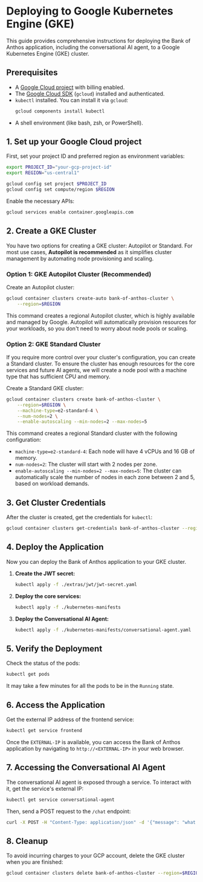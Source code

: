 # Deploying to Google Kubernetes Engine (GKE)

This guide provides comprehensive instructions for deploying the Bank of Anthos application, including the conversational AI agent, to a Google Kubernetes Engine (GKE) cluster.

## Prerequisites

- A [Google Cloud project](https://cloud.google.com/resource-manager/docs/creating-managing-projects) with billing enabled.
- The [Google Cloud SDK](https://cloud.google.com/sdk/docs/install) (`gcloud`) installed and authenticated.
- `kubectl` installed. You can install it via `gcloud`:
  ```sh
  gcloud components install kubectl
  ```
- A shell environment (like bash, zsh, or PowerShell).

## 1. Set up your Google Cloud project

First, set your project ID and preferred region as environment variables:

```sh
export PROJECT_ID="your-gcp-project-id"
export REGION="us-central1"

gcloud config set project $PROJECT_ID
gcloud config set compute/region $REGION
```

Enable the necessary APIs:

```sh
gcloud services enable container.googleapis.com
```

## 2. Create a GKE Cluster

You have two options for creating a GKE cluster: Autopilot or Standard. For most use cases, **Autopilot is recommended** as it simplifies cluster management by automating node provisioning and scaling.

### Option 1: GKE Autopilot Cluster (Recommended)

Create an Autopilot cluster:

```sh
gcloud container clusters create-auto bank-of-anthos-cluster \
    --region=$REGION
```

This command creates a regional Autopilot cluster, which is highly available and managed by Google. Autopilot will automatically provision resources for your workloads, so you don't need to worry about node pools or scaling.

### Option 2: GKE Standard Cluster

If you require more control over your cluster's configuration, you can create a Standard cluster. To ensure the cluster has enough resources for the core services and future AI agents, we will create a node pool with a machine type that has sufficient CPU and memory.

Create a Standard GKE cluster:

```sh
gcloud container clusters create bank-of-anthos-cluster \
    --region=$REGION \
    --machine-type=e2-standard-4 \
    --num-nodes=2 \
    --enable-autoscaling --min-nodes=2 --max-nodes=5
```

This command creates a regional Standard cluster with the following configuration:

- `machine-type=e2-standard-4`: Each node will have 4 vCPUs and 16 GB of memory.
- `num-nodes=2`: The cluster will start with 2 nodes per zone.
- `enable-autoscaling --min-nodes=2 --max-nodes=5`: The cluster can automatically scale the number of nodes in each zone between 2 and 5, based on workload demands.

## 3. Get Cluster Credentials

After the cluster is created, get the credentials for `kubectl`:

```sh
gcloud container clusters get-credentials bank-of-anthos-cluster --region=$REGION
```

## 4. Deploy the Application

Now you can deploy the Bank of Anthos application to your GKE cluster.

1.  **Create the JWT secret:**

    ```sh
    kubectl apply -f ./extras/jwt/jwt-secret.yaml
    ```

2.  **Deploy the core services:**

    ```sh
    kubectl apply -f ./kubernetes-manifests
    ```

3.  **Deploy the Conversational AI Agent:**

    ```sh
    kubectl apply -f ./kubernetes-manifests/conversational-agent.yaml
    ```

## 5. Verify the Deployment

Check the status of the pods:

```sh
kubectl get pods
```

It may take a few minutes for all the pods to be in the `Running` state.

## 6. Access the Application

Get the external IP address of the frontend service:

```sh
kubectl get service frontend
```

Once the `EXTERNAL-IP` is available, you can access the Bank of Anthos application by navigating to `http://<EXTERNAL-IP>` in your web browser.

## 7. Accessing the Conversational AI Agent

The conversational AI agent is exposed through a service. To interact with it, get the service's external IP:

```sh
kubectl get service conversational-agent
```

Then, send a POST request to the `/chat` endpoint:

```sh
curl -X POST -H "Content-Type: application/json" -d '{"message": "what is my balance?"}' http://<AGENT_EXTERNAL_IP>/chat
```

## 8. Cleanup

To avoid incurring charges to your GCP account, delete the GKE cluster when you are finished:

```sh
gcloud container clusters delete bank-of-anthos-cluster --region=$REGION
```
